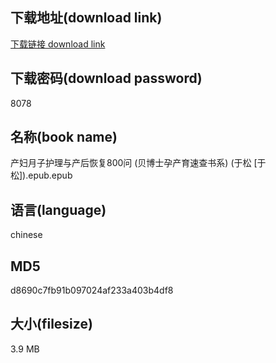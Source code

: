 ## 下载地址(download link)
[下载链接 download link](https://voluble-croquembouche-d321dc.netlify.app/?s=%E4%BA%A7%E5%A6%87%E6%9C%88%E5%AD%90%E6%8A%A4%E7%90%86%E4%B8%8E%E4%BA%A7%E5%90%8E%E6%81%A2%E5%A4%8D800%E9%97%AE+%28%E8%B4%9D%E5%8D%9A%E5%A3%AB%E5%AD%95%E4%BA%A7%E8%82%B2%E9%80%9F%E6%9F%A5%E4%B9%A6%E7%B3%BB%29+%28%E4%BA%8E%E6%9D%BE+%5B%E4%BA%8E%E6%9D%BE%5D%29.epub)

## 下载密码(download password)
8078

## 名称(book name)
产妇月子护理与产后恢复800问 (贝博士孕产育速查书系) (于松 [于松]).epub.epub

## 语言(language)
chinese

## MD5
d8690c7fb91b097024af233a403b4df8

## 大小(filesize)
3.9 MB

